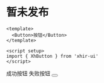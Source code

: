 # 暂未发布

```vue
<template>
  <Button>按钮</Button>
</template>

<script setup>
import { XhButton } from 'xhir-ui'
</script>
```

  <div class="example">
    <div>
      <xh-button type="success">成功按钮</xh-button>
      <xh-button type="danger">失败按钮</xh-button>
      <!-- <Icon /> -->
      <Button />
    </div>
  </div>

<script lang="ts" setup>
import { XhButton } from "xhir-ui";
import { Icon, Button } from "examples"

console.log("slakhfg ")
</script>
